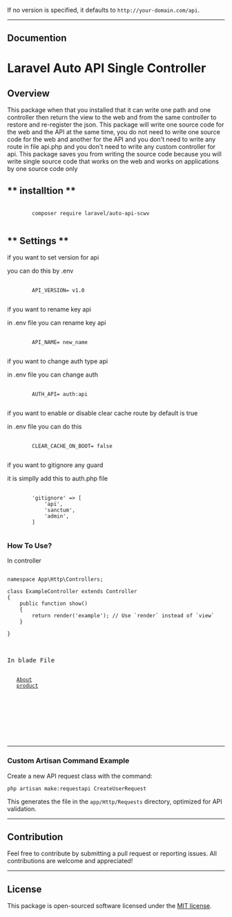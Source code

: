 
If no version is specified, it defaults to `http://your-domain.com/api`.

---

## **Documention**

# Laravel Auto API Single Controller 

## **Overview**

This package when that you installed that it can write one path and one controller then return the view to the web and from the same controller to restore and re-register the json. This package will write one source code for the web and the API at the same time, you do not need to write one source code for the web and another for the API and you don't need to write any route in file api.php and you don't need to write any custom controller for api.  This package saves you from writing the source code because you will write single source code that works on the web and works on applications by one source code only

## ** installtion **

<pre>
    <code class="bash">
        composer require laravel/auto-api-scwv
    </code>
</pre>

## ** Settings **
if you want to set version for api

you can do this by .env

<pre>
    <code class=".env">
        API_VERSION= v1.0
    </code>
</pre>

if you want to rename key api

in .env file you can rename key api

<pre>
    <code class=".env">
        API_NAME= new_name
    </code>
</pre>
if you want to change auth type api

in .env file you can change auth

<pre>
    <code class=".env">
        AUTH_API= auth:api
    </code>
</pre>

if you want to enable or disable clear cache route by default is true

in .env file you can do this

<pre>
    <code class=".env">
        CLEAR_CACHE_ON_BOOT= false
    </code>
</pre>
if you want to gitignore any guard

it is simplly add this to auth.php file
<pre>
    <code class="auth">
        'gitignore' => [
            'api',
            'sanctum',
            'admin',
        ]
    </code>
</pre>
### **How To Use?**
In controller
<pre>
<code class="php">
namespace App\Http\Controllers;

class ExampleController extends Controller
{
    public function show()
    {
        return render('example'); // Use `render` instead of `view`
    }

}
</code>
</pre>

<pre>

In blade File

<code class="blade">
   <a href="{{ routeApi('about') }}">About</a>
   <a href="{{ routeApi('product', ['id' => $id]) }}">product</a>
</code>
</pre>
<pre>

<code class="blade">
   <form action="{{ routeApi('login') }}" method="post">
</code>
</pre>
---

### **Custom Artisan Command Example**

Create a new API request class with the command:

<pre>
<code class="bash">php artisan make:requestapi CreateUserRequest</code>
</pre>

This generates the file in the `app/Http/Requests` directory, optimized for API validation.

---

## **Contribution**

Feel free to contribute by submitting a pull request or reporting issues. All contributions are welcome and appreciated!

---

## **License**

This package is open-sourced software licensed under the [MIT license](LICENSE).
